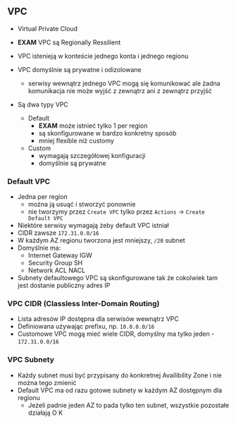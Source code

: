 ## VPC

- Virtual Private Cloud
- **EXAM** VPC są Regionally Ressilient
- VPC istenieją w konteście jednego konta i jednego regionu
- VPC domyślnie są prywatne i odizolowane
	-	serwisy wewnątrz jednego VPC mogą się komunikować ale żadna komunikacja nie może wyjść z zewnątrz ani z zewnątrz przyjść

- Są dwa typy VPC
	- Default
		- **EXAM** może istnieć tylko 1 per region
		- są skonfigurowane w bardzo konkretny sposób
		- mniej flexible niż customy
	- Custom
		- wymagają szczegółowej konfiguracji
		- domyślnie są prywatne

### Default VPC
- Jedna per region
	- można ją usuąć i stworzyć ponownie
	- nie tworzymy przez `Create VPC` tylko przez `Actions` -> `Create Default VPC`
- Niektóre serwisy wymagają żeby default VPC istniał
- CIDR zawsze `172.31.0.0/16`
- W każdym AZ regionu tworzona jest mniejszy, `/20` subnet
- Domyślnie ma:
	- Internet Gateway IGW
	- Security Group SH
	- Network ACL NACL
- Subnety defaultowego VPC są skonfigurowane tak że cokolwiek tam jest dostanie publiczny adres IP

### VPC CIDR (Classless Inter-Domain Routing)
- Lista adresów IP dostępna dla serwisów wewnątrz VPC
- Definiowana używając prefixu, np. `10.0.0.0/16` 
- Customowe VPC mogą mieć wiele CIDR, domyślny ma tylko jeden - `172.31.0.0/16`

### VPC Subnety
- Każdy subnet musi być przypisany do konkretnej Availibility Zone i nie można tego zmienić
- Default VPC ma od razu gotowe subnety w każdym AZ dostępnym dla regionu
	-	Jeżeli padnie jeden AZ to pada tylko ten subnet, wszystkie pozostałe działają O K 

